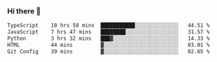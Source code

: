 ### Hi there 🌱
<!--START_SECTION:waka-->

```txt
TypeScript    10 hrs 58 mins  ███████████░░░░░░░░░░░░░░   44.51 %
JavaScript    7 hrs 47 mins   ████████░░░░░░░░░░░░░░░░░   31.57 %
Python        3 hrs 32 mins   ███▓░░░░░░░░░░░░░░░░░░░░░   14.33 %
HTML          44 mins         ▓░░░░░░░░░░░░░░░░░░░░░░░░   03.01 %
Git Config    39 mins         ▓░░░░░░░░░░░░░░░░░░░░░░░░   02.65 %
```

<!--END_SECTION:waka-->
<!--
**Dieg0raf/Dieg0raf** is a ✨ _special_ ✨ repository because its `README.md` (this file) appears on your GitHub profile.

Here are some ideas to get you started:

- 🔭 I’m currently working on ...
- 🌱 I’m currently learning ...
- 👯 I’m looking to collaborate on ...
- 🤔 I’m looking for help with ...
- 💬 Ask me about ...
- 📫 How to reach me: ...
- 😄 Pronouns: ...
- ⚡ Fun fact: ...
-->
